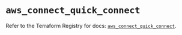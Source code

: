# `aws_connect_quick_connect`

Refer to the Terraform Registry for docs: [`aws_connect_quick_connect`](https://registry.terraform.io/providers/hashicorp/aws/5.35.0/docs/resources/connect_quick_connect).
